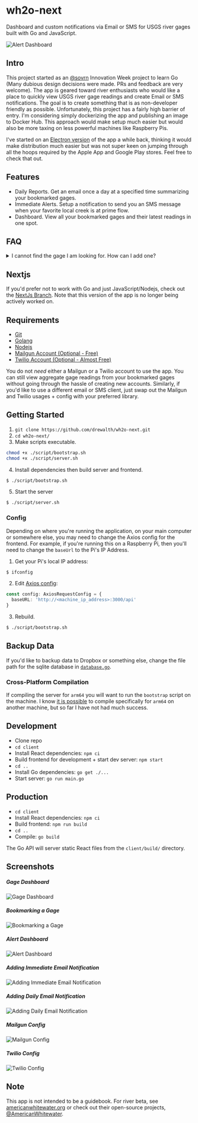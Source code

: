 # wh2o-next

Dashboard and custom notifications via Email or SMS for USGS river gages built with Go and JavaScript.

![Alert Dashboard](/client/public/wh2o-next-alert-01.png)

## Intro

This project started as an [@sovrn](https://github.com/sovrn) Innovation Week project to learn Go (Many dubious design decisions were made. PRs and feedback are very welcome). The app is geared toward river enthusiasts who would like a place to quickly view USGS river gage readings and create Email or SMS notifications. The goal is to create something that is as non-developer friendly as possible. Unfortunately, this project has a fairly high barrier of entry. I'm considering simply dockerizing the app and publishing an image to Docker Hub. This approach would make setup much easier but would also be more taxing on less powerful machines like Raspberry Pis.

I've started on an [Electron version](https://github.com/drewalth/wh2o-desktop) of the app a while back, thinking it would make distribution much easier but was not super keen on jumping through all the hoops required by the Apple App and Google Play stores. Feel free to check that out.

## Features

- Daily Reports. Get an email once a day at a specified time summarizing your bookmarked gages.
- Immediate Alerts. Setup a notification to send you an SMS message when your favorite local creek is at prime flow.
- Dashboard. View all your bookmarked gages and their latest readings in one spot.

## FAQ

<details>
<summary>
I cannot find the gage I am looking for. How can I add one?
</summary>

If you cannot find a USGS gage in the set, you can manually insert the gage's site number in the input when adding a bookmark. Alternatively, you can add the gage to the source JSON file. See all [gage sources](/core/lib/sources).

![USGS Page](/client/public/wh2o-next-gage-site-01.png)

</details>

## Nextjs

If you'd prefer not to work with Go and just JavaScript/Nodejs, check out the [NextJs Branch](https://github.com/drewalth/wh2o-next/tree/nextjs). Note that this version of the app is no longer being actively worked on.

## Requirements

- [Git](https://git-scm.com/)
- [Golang](https://go.dev/)
- [Nodejs](https://nodejs.org/en/)
- [Mailgun Account (Optional - Free)](https://www.mailgun.com/)
- [Twilio Account (Optional - Almost Free)](https://www.twilio.com/docs/sms)

You do not _need_ either a Mailgun or a Twilio account to use the app. You can still view aggregate gage readings from your bookmarked gages without going through the hassle of creating new accounts. Similarly, if you'd like to use a different email or SMS client, just swap out the Mailgun and Twilio usages + config with your preferred library.

## Getting Started

1. `git clone https://github.com/drewalth/wh2o-next.git`
2. `cd wh2o-next/`
3. Make scripts executable.

```sh
chmod +x ./script/bootstrap.sh
chmod +x ./script/server.sh
```

4. Install dependencies then build server and frontend.

```sh
$ ./script/bootstrap.sh
```

5. Start the server

```sh
$ ./script/server.sh
```

### Config

Depending on where you're running the application, on your main computer or somewhere else, you may need to change the Axios config for the frontend. For example, if you're running this on a Raspberry Pi, then you'll need to change the `baseUrl` to the Pi's IP Address.

1. Get your Pi's local IP address:

```sh
$ ifconfig
```

2. Edit [Axios config](/client/src/lib/http.ts):

```ts
const config: AxiosRequestConfig = {
  baseURL: 'http://<machine_ip_address>:3000/api'
}
```

3. Rebuild.

```sh
$ ./script/bootstrap.sh
```

## Backup Data

If you'd like to backup data to Dropbox or something else, change the file path for the sqlite database in [`database.go`](/database/database.go).

### Cross-Platform Compilation

If compiling the server for `arm64` you will want to run the `bootstrap` script on the machine. I know [it is possible](https://mansfield-devine.com/speculatrix/2019/02/go-on-raspberry-pi-simple-cross-compiling/) to compile specifically for `arm64` on another machine, but so far I have not had much success.

## Development

- Clone repo
- `cd client`
- Install React dependencies: `npm ci`
- Build frontend for development + start dev server: `npm start`
- `cd ..`
- Install Go dependencies: `go get ./...`
- Start server: `go run main.go`

## Production

- `cd client`
- Install React dependencies: `npm ci`
- Build frontend: `npm run build`
- `cd ..`
- Compile: `go build`

The Go API will server static React files from the `client/build/` directory.

## Screenshots

##### Gage Dashboard

![Gage Dashboard](/client/public/wh2o-next-gage-02.png)

##### Bookmarking a Gage

![Bookmarking a Gage](/client/public/wh2o-next-gage-01.png)

##### Alert Dashboard

![Alert Dashboard](/client/public/wh2o-next-alert-01.png)

##### Adding Immediate Email Notification

![Adding Immediate Email Notification](/client/public/wh2o-next-alert-02.png)

##### Adding Daily Email Notification

![Adding Daily Email Notification](/client/public/wh2o-next-alert-03.png)

##### Mailgun Config

![Mailgun Config](/client/public/wh2o-next-settings-02.png)

##### Twilio Config

![Twilio Config](/client/public/wh2o-next-settings-01.png)

## Note

This app is not intended to be a guidebook. For river beta, see [americanwhitewater.org](https://www.americanwhitewater.org/) or check out their open-source projects, [@AmericanWhitewater](https://github.com/AmericanWhitewater).
